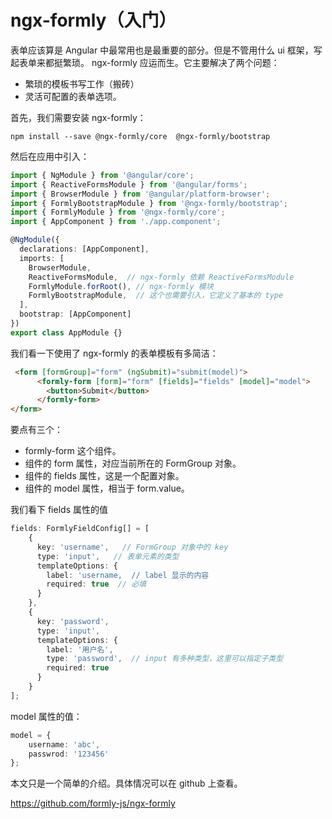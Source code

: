 # ngx-formly（入门）

表单应该算是 Angular 中最常用也是最重要的部分。但是不管用什么 ui 框架，写起表单来都挺繁琐。 ngx-formly 应运而生。它主要解决了两个问题：

- 繁琐的模板书写工作（搬砖）
- 灵活可配置的表单选项。

首先，我们需要安装 ngx-formly：

```shell
npm install --save @ngx-formly/core  @ngx-formly/bootstrap
```

然后在应用中引入：

```ts
import { NgModule } from '@angular/core';
import { ReactiveFormsModule } from '@angular/forms';
import { BrowserModule } from '@angular/platform-browser';
import { FormlyBootstrapModule } from '@ngx-formly/bootstrap';
import { FormlyModule } from '@ngx-formly/core';
import { AppComponent } from './app.component';

@NgModule({
  declarations: [AppComponent],
  imports: [
    BrowserModule,
    ReactiveFormsModule,  // ngx-formly 依赖 ReactiveFormsModule
    FormlyModule.forRoot(), // ngx-formly 模块
    FormlyBootstrapModule,  // 这个也需要引入，它定义了基本的 type
  ],
  bootstrap: [AppComponent]
})
export class AppModule {}

```

我们看一下使用了 ngx-formly 的表单模板有多简洁：

```html
 <form [formGroup]="form" (ngSubmit)="submit(model)">
      <formly-form [form]="form" [fields]="fields" [model]="model">
        <button>Submit</button>
      </formly-form>
</form>
```

要点有三个：

- formly-form 这个组件。
- 组件的 form 属性，对应当前所在的 FormGroup 对象。
- 组件的 fields 属性，这是一个配置对象。
- 组件的 model 属性，相当于 form.value。

我们看下 fields 属性的值

```ts
fields: FormlyFieldConfig[] = [
    {
      key: 'username',   // FormGroup 对象中的 key
      type: 'input',   // 表单元素的类型
      templateOptions: {
        label: 'username,  // label 显示的内容
        required: true  // 必填
      }
    },
    {
      key: 'password',
      type: 'input',
      templateOptions: {
        label: '用户名',
        type: 'password',  // input 有多种类型，这里可以指定子类型
        required: true 
      }
    }
];
```

model 属性的值：

```ts
model = {
    username: 'abc',
    passwrod: '123456'
};
```

本文只是一个简单的介绍。具体情况可以在 github 上查看。

https://github.com/formly-js/ngx-formly

